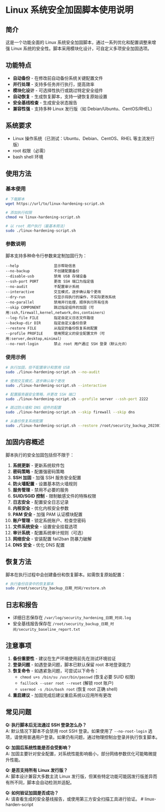 # Linux 系统安全加固脚本使用说明

## 简介

这是一个功能全面的 Linux 系统安全加固脚本，通过一系列优化和配置调整来增强 Linux 系统的安全性。脚本采用模块化设计，可自定义多项安全加固选项。

## 功能特点

- **自动备份** - 在修改前自动备份系统关键配置文件
- **并行处理** - 支持多任务并行执行，提高效率
- **模块化设计** - 可选择性执行或跳过特定安全组件
- **自动恢复** - 生成恢复脚本，支持一键恢复原始设置
- **安全基线检查** - 生成安全状态报告
- **兼容性强** - 支持多种 Linux 发行版（如 Debian/Ubuntu、CentOS/RHEL）

## 系统要求

- Linux 操作系统（已测试：Ubuntu、Debian、CentOS、RHEL 等主流发行版）
- root 权限（必需）
- bash shell 环境

## 使用方法

### 基本使用

```bash
# 下载脚本
wget https://url/to/linux-hardening-script.sh

# 添加执行权限
chmod +x linux-hardening-script.sh

# 以 root 用户执行（最基本用法）
sudo ./linux-hardening-script.sh
```

### 参数说明

脚本支持多种命令行参数来定制加固行为：

```
--help                显示帮助信息
--no-backup           不创建配置备份
--disable-usb         禁用 USB 存储设备
--ssh-port PORT       更改 SSH 端口为指定值
--no-audit            不配置审计系统
--interactive         交互模式，逐步确认每个更改
--dry-run             仅显示将执行的操作，不实际更改系统
--no-parallel         禁用并行处理，顺序执行所有任务
--skip COMPONENT      跳过指定组件的加固（可用:ssh,firewall,kernel,network,dns,containers）
--log-file FILE       指定自定义日志文件路径
--backup-dir DIR      指定自定义备份目录
--restore FILE        从指定的备份恢复系统配置
--profile PROFILE     使用预定义的安全配置文件（可用:server,desktop,minimal）
--no-root-login       禁止 root 用户通过 SSH 登录（默认允许）
```

### 使用示例

```bash
# 执行加固，但不配置审计和禁用 USB
sudo ./linux-hardening-script.sh --no-audit

# 使用交互模式，逐步确认每个更改
sudo ./linux-hardening-script.sh --interactive

# 配置服务器安全策略，并更改 SSH 端口
sudo ./linux-hardening-script.sh --profile server --ssh-port 2222

# 跳过防火墙和 DNS 组件的配置
sudo ./linux-hardening-script.sh --skip firewall --skip dns

# 从备份恢复系统配置
sudo ./linux-hardening-script.sh --restore /root/security_backup_20230101_010101/restore.sh
```

## 加固内容概述

脚本执行的安全加固包括但不限于：

1. **系统更新** - 更新系统软件包
2. **密码策略** - 配置强密码策略
3. **SSH 加固** - 加强 SSH 服务安全配置
4. **防火墙配置** - 设置基本防火墙规则
5. **服务管理** - 禁用不必要的服务
6. **SUID/SGID 控制** - 限制敏感文件的特殊权限
7. **日志安全** - 配置安全日志记录
8. **内核安全** - 优化内核安全参数
9. **PAM 安全** - 加强 PAM 认证模块配置
10. **账户管理** - 锁定系统账户、检查空密码
11. **文件系统安全** - 设置安全挂载选项
12. **审计系统** - 配置系统审计规则（可选）
13. **网络安全** - 安装配置 fail2ban 防暴力破解
14. **DNS 安全** - 优化 DNS 配置

## 恢复方法

脚本在执行过程中会创建备份和恢复脚本。如需恢复原始配置：

```bash
# 执行备份目录中的恢复脚本
sudo /root/security_backup_日期_时间/restore.sh
```

## 日志和报告

- 详细日志保存在 `/var/log/security_hardening_日期_时间.log`
- 安全基线报告保存在 `/root/security_backup_日期_时间/security_baseline_report.txt`

## 注意事项

1. **备份重要性** - 建议在生产环境使用前先在测试环境验证
2. **登录问题** - 如遇登录问题，脚本已默认保留 root 本地登录能力
3. **恢复命令** - 如遇紧急问题，可尝试以下命令：
   - `chmod u+s /bin/su /usr/bin/passwd` (恢复必要 SUID 权限)
   - `faillock --user root --reset` (解锁 root 账户)
   - `usermod -s /bin/bash root` (恢复 root 正确 shell)
4. **重启建议** - 加固完成后建议重启系统以应用所有更改

## 常见问题

**Q: 执行脚本后无法通过 SSH 登录怎么办？**  
A: 默认情况下脚本不会禁用 root SSH 登录。如果使用了 `--no-root-login` 选项，请使用普通用户登录。如果仍有问题，通过物理控制台登录并执行恢复脚本。

**Q: 加固后系统性能是否会受影响？**  
A: 加固主要针对安全配置，对系统性能影响极小，部分网络参数优化可能略微提升性能。

**Q: 是否支持所有 Linux 发行版？**  
A: 脚本设计兼容大多数主流 Linux 发行版，但某些特定功能可能因发行版差异而有所不同，脚本会自动检测并适配。

**Q: 如何验证加固是否成功？**  
A: 请查看生成的安全基线报告，或使用第三方安全扫描工具进行验证。
#   l i n u x - h a r d e n - s c r i p t 
 
 
